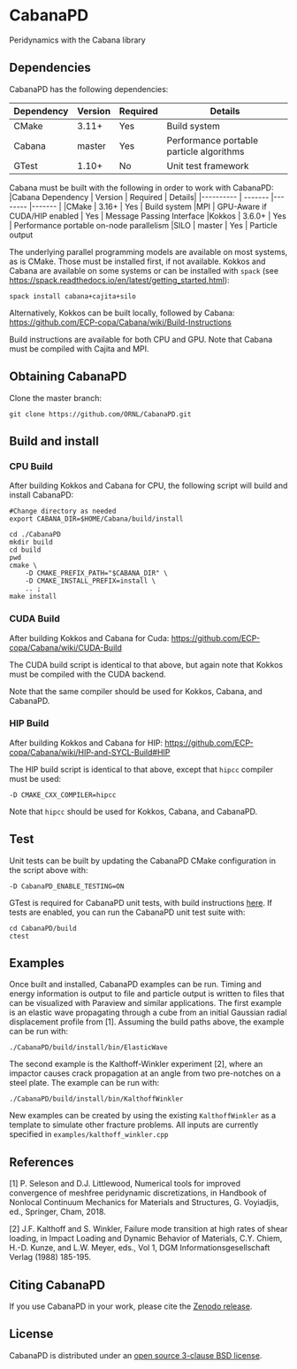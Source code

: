 # CabanaPD

Peridynamics with the Cabana library

## Dependencies
CabanaPD has the following dependencies:

|Dependency | Version | Required | Details|
|---------- | ------- |--------  |------- |
|CMake      | 3.11+   | Yes      | Build system
|Cabana     | master  | Yes      | Performance portable particle algorithms
|GTest      | 1.10+   | No       | Unit test framework

Cabana must be built with the following in order to work with CabanaPD:
|Cabana Dependency | Version | Required | Details|
|---------- | ------- |--------  |------- |
|CMake      | 3.16+   | Yes      | Build system
|MPI        | GPU-Aware if CUDA/HIP enabled | Yes | Message Passing Interface
|Kokkos     | 3.6.0+  | Yes      | Performance portable on-node parallelism
|SILO       | master  | Yes      | Particle output

The underlying parallel programming models are available on most systems, as is
CMake. Those must be installed first, if not available. Kokkos and Cabana are
available on some systems or can be installed with `spack` (see
https://spack.readthedocs.io/en/latest/getting_started.html):

```
spack install cabana+cajita+silo
```

Alternatively, Kokkos can be built locally, followed by Cabana:
https://github.com/ECP-copa/Cabana/wiki/Build-Instructions

Build instructions are available for both CPU and GPU. Note that Cabana must be
compiled with Cajita and MPI.

## Obtaining CabanaPD

Clone the master branch:

```
git clone https://github.com/ORNL/CabanaPD.git
```

## Build and install
### CPU Build

After building Kokkos and Cabana for CPU, the following script will build and install CabanaPD:

```
#Change directory as needed
export CABANA_DIR=$HOME/Cabana/build/install

cd ./CabanaPD
mkdir build
cd build
pwd
cmake \
    -D CMAKE_PREFIX_PATH="$CABANA_DIR" \
    -D CMAKE_INSTALL_PREFIX=install \
    .. ;
make install
```

### CUDA Build

After building Kokkos and Cabana for Cuda:
https://github.com/ECP-copa/Cabana/wiki/CUDA-Build

The CUDA build script is identical to that above, but again note that Kokkos
must be compiled with the CUDA backend. 

Note that the same compiler should be used for Kokkos, Cabana, and CabanaPD.

### HIP Build

After building Kokkos and Cabana for HIP:
https://github.com/ECP-copa/Cabana/wiki/HIP-and-SYCL-Build#HIP

The HIP build script is identical to that above, except that `hipcc` compiler
must be used:

```
-D CMAKE_CXX_COMPILER=hipcc
```

Note that `hipcc` should be used for Kokkos, Cabana, and CabanaPD.

## Test

Unit tests can be built by updating the CabanaPD CMake configuration in the
script above with:

```
-D CabanaPD_ENABLE_TESTING=ON
```

GTest is required for CabanaPD unit tests, with build instructions
[here](https://github.com/google/googletest). If tests are enabled, you can run
the CabanaPD unit test suite with:

```
cd CabanaPD/build
ctest
```

## Examples

Once built and installed, CabanaPD examples can be run. Timing and energy
information is output to file and particle output is written to files that can
be visualized with Paraview and similar applications. The first example is an
elastic wave propagating through a cube from an initial Gaussian radial
displacement profile from [1]. Assuming the build paths above, the example can
be run with:

```
./CabanaPD/build/install/bin/ElasticWave
```

The second example is the Kalthoff-Winkler experiment [2], where an impactor
causes crack propagation at an angle from two pre-notches on a steel plate. The
example can be run with:

```
./CabanaPD/build/install/bin/KalthoffWinkler
```

New examples can be created by using the existing `KalthoffWinkler` as a
template to simulate other fracture problems. All inputs are currently
specified in `examples/kalthoff_winkler.cpp`

## References

[1] P. Seleson and D.J. Littlewood, Numerical tools for improved convergence
of meshfree peridynamic discretizations, in Handbook of Nonlocal Continuum
Mechanics for Materials and Structures, G. Voyiadjis, ed., Springer, Cham,
2018.

[2] J.F. Kalthoff and S. Winkler, Failure mode transition at high rates of shear
loading, in Impact Loading and Dynamic Behavior of Materials, C.Y. Chiem, H.-D.
Kunze, and L.W. Meyer, eds., Vol 1, DGM Informationsgesellschaft Verlag (1988)
185-195.

## Citing CabanaPD

If you use CabanaPD in your work, please cite the [Zenodo release](https://zenodo.org/record/7087781#.Y309w7LMLKI).

## License

CabanaPD is distributed under an [open source 3-clause BSD license](LICENSE).

